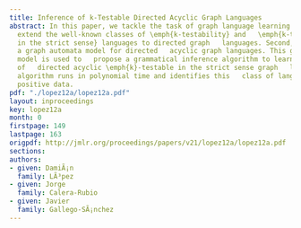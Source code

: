 ```yaml
---
title: Inference of k-Testable Directed Acyclic Graph Languages
abstract: In this paper, we tackle the task of graph language learning. We   first
  extend the well-known classes of \emph{k-testability} and   \emph{k-testability
  in the strict sense} languages to directed graph   languages. Second, we propose
  a graph automata model for directed   acyclic graph languages. This graph automata
  model is used to   propose a grammatical inference algorithm to learn the class
  of   directed acyclic \emph{k}-testable in the strict sense graph   languages. The
  algorithm runs in polynomial time and identifies this   class of languages from
  positive data.
pdf: "./lopez12a/lopez12a.pdf"
layout: inproceedings
key: lopez12a
month: 0
firstpage: 149
lastpage: 163
origpdf: http://jmlr.org/proceedings/papers/v21/lopez12a/lopez12a.pdf
sections: 
authors:
- given: DamiÃ¡n
  family: LÃ³pez
- given: Jorge
  family: Calera-Rubio
- given: Javier
  family: Gallego-SÃ¡nchez
---
```

